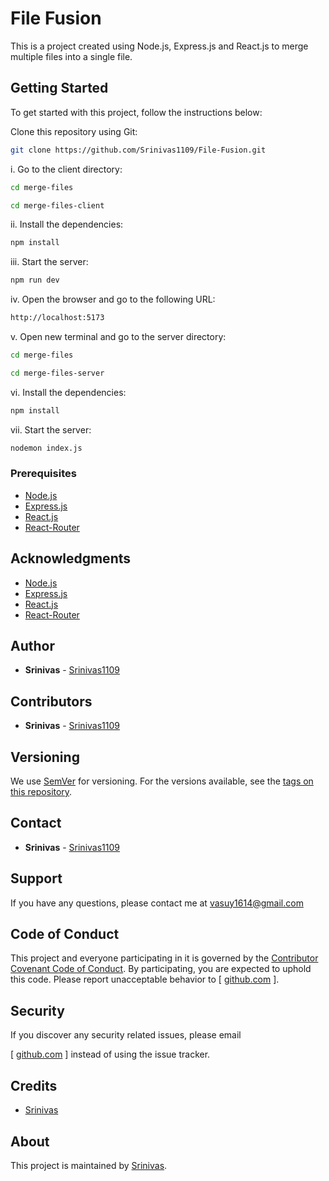 # File Fusion

This is a project created using Node.js, Express.js and React.js to merge multiple files into a single file.

## Getting Started

To get started with this project, follow the instructions below:

Clone this repository using Git:
    
```bash
git clone https://github.com/Srinivas1109/File-Fusion.git
```

i. Go to the client directory:


```bash	
cd merge-files
```

```bash	
cd merge-files-client
```

ii. Install the dependencies:


```bash
npm install
```

iii. Start the server:


```bash
npm run dev
```

iv. Open the browser and go to the following URL:
    
```bash
http://localhost:5173
```

v. Open new terminal and go to the server directory:

```bash
cd merge-files
```

```bash
cd merge-files-server
```

vi. Install the dependencies:

```bash
npm install
```

vii. Start the server:

```bash
nodemon index.js
```

### Prerequisites

* [Node.js](https://nodejs.org/en/)
* [Express.js](https://expressjs.com/)
* [React.js](https://reactjs.org/)
* [React-Router](https://reactrouter.com/)


## Acknowledgments

* [Node.js](https://nodejs.org/en/)
* [Express.js](https://expressjs.com/)
* [React.js](https://reactjs.org/)
* [React-Router](https://reactrouter.com/)

## Author

* **Srinivas** - [Srinivas1109]([github.com](github.com/Srinivas1109) )

## Contributors

* **Srinivas** - [Srinivas1109]([github.com](github.com/Srinivas1109) )

## Versioning

We use [SemVer](http://semver.org/) for versioning. For the versions available, see the [tags on this repository](
[github.com](github.com/Srinivas1109/File-Fusion/tags) ).

## Contact

* **Srinivas** - [Srinivas1109]([github.com](github.com/Srinivas1109) )

## Support

If you have any questions, please contact me at vasuy1614@gmail.com

## Code of Conduct

This project and everyone participating in it is governed by the [Contributor Covenant Code of Conduct](CODE_OF_CONDUCT.md). By participating, you are expected to uphold this code. Please report unacceptable behavior to [
[github.com](github.com/Srinivas1109/File-Fusion/issues) ].

## Security

If you discover any security related issues, please email

[
[github.com](github.com/Srinivas1109/File-Fusion/issues) ] instead of using the issue tracker.

## Credits

* [Srinivas](
[github.com](github.com/Srinivas1109) )

## About

This project is maintained by [Srinivas](
[github.com](github.com/Srinivas1109) ).










